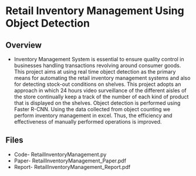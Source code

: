 # Retail Inventory Management Using Object Detection

## Overview
- Inventory Management System is essential to ensure quality control in businesses handling transactions revolving around consumer goods. This project aims at using real time object detection as the primary means for automating the retail inventory management systems and also for detecting stock-out conditions on shelves. This project adopts an approach in which 24 hours video surveillance of the different aisles of the store continually keep a track of the number of each kind of product that is displayed on the shelves. Object detection is performed using Faster R-CNN. Using the data collected from object counting we perform inventory management in excel. Thus, the efficiency and effectiveness of manually performed operations is improved.

## Files
- Code- RetailInventoryManagement.py
- Paper- RetailInventoryManagement_Paper.pdf
- Report- RetailInventoryManagement_Report.pdf
